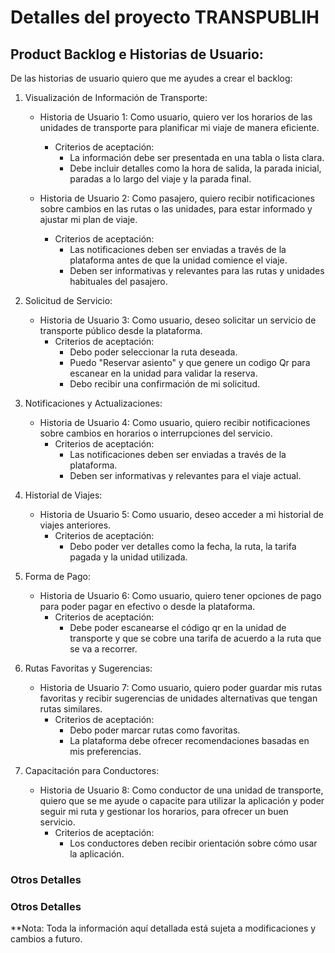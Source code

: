 # Detalles del proyecto TRANSPUBLIH

## Product Backlog e Historias de Usuario:

De las historias de usuario quiero que me ayudes a crear el backlog:

1. Visualización de Información de Transporte:
   - Historia de Usuario 1: Como usuario, quiero ver los horarios de las unidades de transporte para planificar mi viaje de manera eficiente.
     - Criterios de aceptación:
       - La información debe ser presentada en una tabla o lista clara.
       - Debe incluir detalles como la hora de salida, la parada inicial, paradas a lo largo del viaje y la parada final.

   - Historia de Usuario 2: Como pasajero, quiero recibir notificaciones sobre cambios en las rutas o las unidades, para estar informado y ajustar mi plan de viaje.
     - Criterios de aceptación:
       - Las notificaciones deben ser enviadas a través de la plataforma antes de que la unidad comience el viaje.
       - Deben ser informativas y relevantes para las rutas y unidades habituales del pasajero.

2. Solicitud de Servicio:
   - Historia de Usuario 3: Como usuario, deseo solicitar un servicio de transporte público desde la plataforma.
     - Criterios de aceptación:
       - Debo poder seleccionar la ruta deseada.
       - Puedo "Reservar asiento" y que genere un codigo Qr para escanear en la unidad para validar la reserva.
       - Debo recibir una confirmación de mi solicitud.

3. Notificaciones y Actualizaciones:
   - Historia de Usuario 4: Como usuario, quiero recibir notificaciones sobre cambios en horarios o interrupciones del servicio.
     - Criterios de aceptación:
       - Las notificaciones deben ser enviadas a través de la plataforma.
       - Deben ser informativas y relevantes para el viaje actual.

4. Historial de Viajes:
   - Historia de Usuario 5: Como usuario, deseo acceder a mi historial de viajes anteriores.
     - Criterios de aceptación:
       - Debo poder ver detalles como la fecha, la ruta, la tarifa pagada y la unidad utilizada.

5. Forma de Pago:
   - Historia de Usuario 6: Como usuario, quiero tener opciones de pago para poder pagar en efectivo o desde la plataforma.
     - Criterios de aceptación:
       - Debe poder escanearse el código qr en la unidad de transporte y que se cobre una tarifa de acuerdo a la ruta que se va a recorrer.

6. Rutas Favoritas y Sugerencias:
   - Historia de Usuario 7: Como usuario, quiero poder guardar mis rutas favoritas y recibir sugerencias de unidades alternativas que tengan rutas similares.
     - Criterios de aceptación:
       - Debo poder marcar rutas como favoritas.
       - La plataforma debe ofrecer recomendaciones basadas en mis preferencias.

7. Capacitación para Conductores:
   - Historia de Usuario 8: Como conductor de una unidad de transporte, quiero que se me ayude o capacite para utilizar la aplicación y poder seguir mi ruta y gestionar los horarios, para ofrecer un buen servicio.
     - Criterios de aceptación:
       - Los conductores deben recibir orientación sobre cómo usar la aplicación.

### Otros Detalles

### Otros Detalles

**Nota: Toda la información aquí detallada está sujeta a modificaciones y cambios a futuro.
